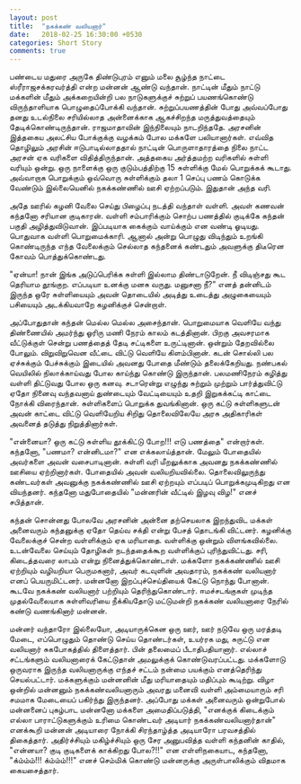 ```yaml
---
layout: post
title:  "நகக்கண் வலியனார்"
date:   2018-02-25 16:30:00 +0530
categories: Short Story
comments: true
---
```


பண்டைய மதுரை அருகே திண்டுபுரம் எனும் மலை சூழ்ந்த நாட்டை ஸ்ரீராஜசக்கரவர்த்தி என்ற மன்னன்  ஆண்டு வந்தான். நாட்டின் மீதும் நாட்டு மக்களின் மீதும் அக்கறையின்றி பல நாடுகளுக்குச் சுற்றுப் பயணங்கொண்டு விருந்தாளியாக பொழுதைப்போக்கி வந்தான். சுற்றுப்பயணத்தின் போது அவ்வப்போது தனது உடல்நிலை சரியில்லாத அன்னைக்காக ஆகச்சிறந்த மருத்துவத்தையும் தேடிக்கொண்டிருந்தான். ராஜமாதாவின் இந்நிலையும் நாடறிந்ததே. அரசனின் இத்தகைய அலட்சிய போக்குக்கு வழக்கம் போல மக்களே பலியானார்கள். எவ்வித தொழிலும் அரசின் ஈடுபாடில்லாததால் நாட்டின் பொருளாதாரத்தை நிலை நாட்ட அரசன் ஏக வரிகளை விதித்திருந்தான். அத்தகைய அர்த்தமற்ற வரிகளில் சுள்ளி வரியும் ஒன்று. ஒரு நாளைக்கு ஒரு குடும்பத்திற்கு 15 சுள்ளிக்கு மேல் பொறுக்கக் கூடாது. அவ்வாறாக பொறுக்கும் ஒவ்வொரு சுள்ளிக்கும் தலா 1 செப்பு பணம் கொடுக்க வேண்டும் இல்லையெனில் நகக்கண்ணில் ஊசி ஏற்றப்படும். இதுதான் அந்த வரி.

அதே ஊரில் கழனி வேலை செய்து பிழைப்பு நடத்தி வந்தாள் வள்ளி. அவள் கணவன் கந்தனோ சரியான குடிகாரன். வள்ளி சம்பாரிக்கும் சொற்ப பணத்தில் குடிக்கே கந்தன் பகுதி அழித்துவிடுவான். இப்படியாக கைக்கும் வாய்க்கும் என வண்டி ஓடியது. பொதுவாக வள்ளி பொறுமைக்காரி. ஆனால் அன்று பொழுது விடிந்தும் உறங்கி கொண்டிருந்த எந்த வேலைக்கும் செல்லாத கந்தனைக் கண்டதும் அவளுக்கு திடீரென கோவம் பொத்துக்கொண்டது.

"ஏன்யா! நான் இங்க அடுப்பெரிக்க சுள்ளி இல்லாம திண்டாடுறேன். நீ விடிஞ்சது கூட தெரியாம தூங்குற. எப்படியா உனக்கு மனசு வருது. மனுசனா நீ?" எனத் தன்னிடம் இருந்த ஒரே சுள்ளியையும் அவன் தொடையில் அடித்து உடைத்து அழுகையையும் பசியையும் அடக்கியவாறே கழனிக்குச் சென்றாள்.

அப்போதுதான் கந்தன் மெல்ல மெல்ல அசைந்தான். பொறுமையாக வெளியே வந்து திண்ணையில் அமர்ந்து ஓரிரு மணி நேரம் காலம் கடத்தினான். பிறகு அவசரமாக வீட்டுக்குள் சென்று பணத்தைத் தேடி சட்டிகளை உருட்டினான். ஒன்றும் தேறவில்லை போலும். விறுவிறுவென வீட்டை விட்டு வெளியே கிளம்பினான். கடன் சொல்லி பல ஏச்சுக்கும் பேச்சுக்கும் இடையில் அவனது போதை மீண்டும் தலைக்கேறியது. நண்பகல் வெயிலில் நிலாக்காய்வது போல காய்ந்து கொண்டு இருந்தான். பலமணிநேரம் கழித்து வள்ளி திட்டுவது போல ஒரு கனவு. சடாரென்று எழுந்து சுற்றும் முற்றும் பார்த்துவிட்டு ஏதோ நினைவு வந்தவனாய் துண்டையும் வேட்டியையும் உதறி இறுகக்கட்டி காட்டை நோக்கி விரைந்தான். சுள்ளிகளைப் பொறுக்க துவங்கினான். ஒரு கட்டு சுள்ளிகளுடன் அவன் காட்டை விட்டு வெளியேறிய சிறிது தொலைவிலேயே அரசு அதிகாரிகள் அவனைத்  தடுத்து நிறுத்தினார்கள்.

"என்னையா? ஒரு கட்டு சுள்ளிய தூக்கிட்டு போற!!! எடு பணத்தை" என்றார்கள். கந்தனோ, "பணமா? என்னிடமா?" என எக்கலாய்த்தான். மேலும் போதையில் அவர்களை அவன் வசைபாடினான். சுள்ளி வரி மீறலுக்காக அவனது நகக்கண்ணில் ஊசியை ஏற்றினார்கள். போதையில் அவன் வலியறியவில்லை. தொலைவிலுருந்து கண்டவர்கள் அவனுக்கு நகக்கண்ணில் ஊசி ஏற்றயும் எப்படிப் பொறுக்கமுடிகிறது என வியந்தனர். கந்தனோ மதுபோதையில் "மன்னரின் வீட்டில் இழவு விழ!" எனச் சபித்தான்.

கந்தன் சொன்னது போலவே அரசனின் அன்னை தற்செயலாக இறந்துவிட மக்கள் அனைவரும் கந்தனுக்கு ஏதோ தெய்வ சக்தி என்று பேசத் தொடங்கி விட்டனர். கழனிக்கு வேலைக்குச் சென்ற வள்ளிக்கும் ஏக மரியாதை. வள்ளிக்கு ஒன்றும் விளங்கவில்லை. உடன்வேலை செய்யும் தோழிகள் நடந்ததைக்கூற வள்ளிக்குப் புரிந்துவிட்டது. சரி, கிடைத்தவரை லாபம் என்று நினைத்துக்கொண்டாள். மக்களோ நகக்கண்ணில் ஊசி ஏற்றியும் வழியறியா பெருமகனார், அவர் கடவுளின் அவதாரம், நகக்கண் வலியனார் எனப் பெயருமிட்டனர். மன்னனோ இறப்புச்செய்தியைக் கேட்டு நொந்து போனான். கூடவே நகக்கண் வலியனார் பற்றியும் தெரிந்துகொண்டார். ஈமச்சடங்குகள் முடிந்த முதல்வேலையாக சுள்ளிவரியை நீக்கியதோடு மட்டுமன்றி  நகக்கண் வலியனாரை நேரில் கண்டு வணங்கினார் மன்னன்.

மன்னர் வந்தாரோ இல்லையோ, அடியாருக்கென ஒரு ஊர், ஊர் நடுவே ஒரு மரத்தடி மேடை, எப்பொழுதும் தொண்டு செய்ய தொண்டர்கள், உயர்ரக மது, சுருட்டு என வலியனார் சுகபோகத்தில் திளைத்தார். பின் தலைமைப் பீடாதிபதியானார். எல்லாச் சட்டங்களும் வலியனாரைக் கேட்டுதான் அமலுக்குக் கொண்டுவரப்பட்டது. மக்களோடு ஒருவராக இருந்த வலியனாருக்கு எந்தச் சட்டம் நன்மை பயக்கும் எனத்தெரிந்து செயல்பட்டார். மக்களுக்கும் மன்னனின் மீது மரியாதையும் மதிப்பும் கூடிற்று. விழா ஒன்றில் மன்னனும் நகக்கண்வலியனாரும் அவரது மனைவி வள்ளி அம்மையாரும் சரி சமமாக மேடையைப் பகிர்ந்து இருந்தனர். அப்போது மக்கள் அனைவரும் ஒன்றுபோல் மன்னனைப் புகழ்பாட மன்னனோ மக்களை அமைதிப்படுத்தி, "எனக்குக் கிடைக்கும் எல்லா பாராட்டுகளுக்கும் உரிமை கொண்டவர் அடியார் நகக்கண்வலியனார்தான்" எனக்கூறி மன்னன் அடியாரை நோக்கி சிரந்தாழ்த்த அடியாரோ பரவசத்தில் திகைத்தார். அதிர்ச்சியும் மகிழ்ச்சியும் ஒரு சேர அனுபவித்த வள்ளி கந்தனின் காதில், "என்னயா? குடி குடிகளைக் காக்கிறது போல?!!" என எள்ளிநகையாட, கந்தனோ, "க்ம்ம்ம்!!! க்ம்ம்ம்!!!" எனச் செம்மிக் கொண்டு மன்னருக்கு அருள்பாலிக்கும் விதமாக கையசைத்தார்.
